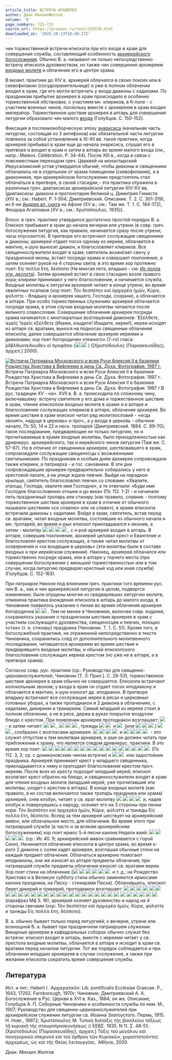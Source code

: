 ```yaml
---
article_title: ВСТРЕЧА АРХИЕРЕЯ
author: Диак.МихаилЖелтов
volume: '9'
page_numbers: 721-723
source_url: https://pravenc.ru/text/155576.html
downloaded_at: '2025-10-13T10:40:27Z'
---
```


чин торжественной встречи епископа при его входе в храм для совершения службы, составляющий особенность [архиерейского богослужения](<https://pravenc.ru/text/архиерейского богослужения.html>). Обычно В. а. называют не только непосредственно встречу епископа духовенством, но также чин совершения архиереем [входных молитв](<https://pravenc.ru/text/ВХОДНЫЕ МОЛИТВЫ.html>) и облачение его в центре храма.

В визант. практике до XIV в. архиерей облачался в своих покоях или в скевофилакии (сосудохранительнице) и уже в полном облачении входил в храм, где его могли встречать у входа диаконы с кадилами. По праздникам прибытие архиерея в храм происходило в особенно торжественной обстановке, с участием мн. клириков, в К-поле - с участием военных чинов, поскольку вместе с архиереем в храм входил император. Торжественное шествие архиерея в алтарь для совершения литургии образовало чин малого [входа](https://pravenc.ru/text/входа.html) (Голубцов. С. 150-152).

Фиксация в послеиконоборческую эпоху [энарксиса](https://pravenc.ru/text/энарксиса.html) (начальная часть литургии, состоящая из 3 антифонов) как обязательной части литургии повлекла за собой установление в XI-XII вв. такой практики, когда архиерей прибывал в храм еще до начала энарксиса, слушал его в притворе и входил в храм и затем в алтарь во время малого входа (см., напр.: Mateos. Célébration. P. 34-44). После XIII в., когда в связи с повсеместным переходом греч. Церквей на монастырский Иерусалимский устав утвердился обычай, чтобы диаконы и священники облачались не в отдельном от храма помещении (скевофилакии), а в диаконнике, при архиерейском богослужении предстоятель стал облачаться в притворе, в своей стасидии,- эта практика отражена в различных греч. диатаксисах архиерейской литургии XIV-XV вв. (диатаксисы: диакона и протонотария Великой ц. Димитрия Гемиста (XIV в.; см.: Habert. P. 1-304; Дмитриевский. Описание. Т. 2. С. 301-319), из б-ки [Андрея ап. скита](<https://pravenc.ru/text/АНДРЕЯ АПОСТОЛА СКИТ.html>) на Афоне (XV в.; см.: Там же. Т. 1. С. 164-172), Феодора Агаллиана (XV в.; см.: Χριστόπουλος. 1935)).

Впосл. в греч. практике утвердился достаточно простой порядок В. а. Епископ прибывает в храм до начала вечерни или утрени (в совр. греч. богослужении литургия, как правило, начинается сразу после утрени; часы опускаются). В притворе его встречают сослужащие священники и диаконы; архиерей отдает посох одному из иереев, облачается в мантию, к-рую выносит диакон, и благословляет клириков. Все священнослужители входят в храм; святитель возжигает свечу у праздничной иконы, встает посреди храма и совершает поклонение, а затем осеняет рукой на 4 стороны света; в это время хор протяжно поет: Εἰς πολλὰ ἔτη, δέσποτα (На многая лета, владыко - см. [Ис полла эти, деспота](<https://pravenc.ru/text/Ис полла эти  деспота.html>)). Затем архиерей встает в свою стасидию возле правого хора; клирики принимают у него благословение, и начинается служба. Входные молитвы к литургии архиерей читает в конце утрени, во время хвалитных псалмов (хор поет: Τὸν δεσπότην καὶ ἀρχιερέα ἡμῶν, Κύριε, φύλαττε - Владыку и архиерея нашего, Господи, сохрани), а облачается в алтаре. При особо торжественных служениях архиерей облачается посреди храма, в этом случае входные молитвы читаются после великого славословия. Совершение облачения архиерея посреди храма начинается с многократных возглашений диаконов: ᾿Εξέλθετε, ἱερεῖς̇ ῾Ιερεῖς ἐξέλθετε (Иереи, изыдите! Изыдите, иереи!); иереи исходят из алтаря св. вратами, вынося на подносах священные облачения епископа; далее совершается облачение архиерея иереями и диаконами; хор поет богородичен «тяжкого» (7-го) гласа: ̀ρδβλθυοτεΑνωθεν οἱ προφῆται (![](<https://pravenc.ru/char/26526/xd1xe2xfb1xf8xe5 /image.png>) ![](<https://pravenc.ru/char/26526/ xefxf0xeexf0xee1xf6xfb/image.png>) ) ([Χριστόδουλος (Παρασκευαΐδης), ἀρχιεπ.] 2000).

[![Встреча Патриарха Московского и всея Руси Алексия II в базилике Рождества Христова в Вифлееме в день Св. Духа. Фотография. 1997 г.](https://pravenc.ru/data/738/461/1234/i200.jpg "Кликните для увеличения картинки")](https://pravenc.ru/data/738/461/1234/i400.jpg)Встреча Патриарха Московского и всея Руси Алексия II в базилике Рождества Христова в Вифлееме в день Св. Духа. Фотография. 1997 г.  
Встреча Патриарха Московского и всея Руси Алексия II в базилике Рождества Христова в Вифлееме в день Св. Духа. Фотография. 1997 г.В рус. традиции XV - нач. XVII в. В. а. происходила по сложному чину, включавшему: встречу святителя у его дома и торжественное шествие в храм, чтение епископом входных молитв в храме и в алтаре и благословение сослужащих клириков в алтаре, облачение архиерея. Во время шествия в храм епископ читал ряд молитвословий - «егда звонят», «идуще в церковь» и проч., а у входа в церковь - обычное начало, Пс 50, 14 и 22 и неск. тропарей (Дмитриевский. 1884. С. 69-70); такое последование, предваряющее не только литургию, но и прочитываемые в храме входные молитвы, было принадлежностью как древнерус. архиерейского, так и иерейского чинов литургии (Там же. С. 57-67). Но в отличие от священника архиерея, шествовавшего в храм, сопровождали сослужащие свещеносцы с возжженными светильниками. По праздникам и особым дням архиерея сопровождали также клирики, а патриарха - и гос. сановники. В эти дни сопровождавшие архиерея предварительно собирались у него в крестовой палате, а на улице ждали певчие. Выйдя на парадное крыльцо, святитель благословлял певчих со словами: «Хвалите, отроцы, Господа, хвалите имя Господне», а те отвечали: «Буди имя Господне благословенно отныне и до века» (Пс 112. 1-2) - и начинали петь праздничный тропарь или стихиру (как правило, славник - поэтому торжественное шествие архиерея в храм в отличие от обычного называли шествием «со славою» или «в славе»); в храме епископа встречали диаконы с кадилами. Войдя в храм, святитель, встав перед св. вратами, читал входные молитвы, состоявшие из обычного начала и мн. тропарей, во время к-рых епископ прикладывался к иконам, а затем - молитву ![](<https://pravenc.ru/char/26526/xc3xe49xe8, /image.png>) ![](<https://pravenc.ru/char/26526/ xedxe8xe7xefxeexf1xebxe82 /image.png>) ![](<https://pravenc.ru/char/26526/ xf0pxeaxf3 /image.png>) ![](<https://pravenc.ru/char/26526/ xf2xe2xeexfe1x3a/image.png>) , с к-рой архиерей входил в алтарь. В алтаре, совершив поклонение, архиерей целовал крест и Евангелие и благословлял крестом сослужащих, а также читал молитвы от осквернения и «за входящия в церковь» (эти молитвы были в составе входных и при иерейском служении). Наконец, архиерей облачался или торжественно посреди храма, или в алтаре у горнего места (при совершении богослужения с меньшей торжественностью или в том случае, когда литургию предварял крестный ход или иная служба) (Голубцов. С. 152-163).

При патриархе Никоне под влиянием греч. практики того времени рус. чин В. а., как и чин архиерейской литургии в целом, подвергся изменению: были опущены многие из предварявших литургию молитв, отменена практика вхождения епископа в алтарь до малого входа, в Чиновнике появилось указание о пении во время облачения архиерея богородична ![](<https://pravenc.ru/char/26526/xd1xe2xfb1xf8xe5 /image.png>) ![](<https://pravenc.ru/char/26526/ xefxf0xeexf0xee1xf6xfb/image.png>) . Тем не менее в Чиновнике, включая совр. издания, сохранилось указание о праздничном шествии архиерея в храм с участием сослужащего духовенства, свещеносцев и певчих, поющих «стих» (т. е. стихиру) праздника (Чиновник. Т. 1. С. 51). Кроме того, в богослужебной практике, не отраженной непосредственно в тексте Чиновника, сохранились след от дополнительного молитвенного последования, читавшегося архиереем во время шествия и предварявшего входные молитвы, и обычай епископского благословения сослужащих иереев крестом (но уже не в алтаре, а в притворе храма).

Согласно совр. рус. практике (ср.: Руководство для священно-церковнослужителей, Чиновник [Т. 3: Прил.]. С. 28-53), торжественное шествие архиерея в храм обычно не совершается. Епископа встречают колокольным звоном; у входа в храм он отдает посох иподиакону и облачается в мантию, к-рую износит др. иподиакон. В притворе владыку встречают все сослужащие иереи в рясах и церковных головных уборах, а также протодиакон и 2 диакона в облачениях, с кадилами, дикирием и трикирием. Самый младший из иереев стоит в полном облачении, а не в рясе, держа в руках покрытое воздухом блюдо с крестом. При появлении архиерея протодиакон возглашает: ![](https://pravenc.ru/char/26526/xcfxf0xe5xecpxe4xf0xeexf1xf2xfc/image.png)  - и затем читает: ![](<https://pravenc.ru/char/26526/xd7x84xf2xedxfd1xe9xf8xf3xfe /image.png>) ![](<https://pravenc.ru/char/26526/ xf5xe5xf0xf3xe2hxecxfax3a/image.png>) , ![](<https://pravenc.ru/char/26526/xd1xebxe01xe2xe0x3a /image.png>) ![](<https://pravenc.ru/char/26526/ xc84 /image.png>) ![](<https://pravenc.ru/char/26526/ xedxfb1xedxfdx3a/image.png>) , трижды ![](<https://pravenc.ru/char/26526/xc3xe49xe8, /image.png>) ![](<https://pravenc.ru/char/26526/ xefxeexecxe81xebxf3xe9/image.png>)  и ![](https://pravenc.ru/char/26526/xcfxf0xe5xb8xf1xe2xffxf9xe51xedxedxfdxe9xf8xddxe9/image.png)  [или ![](<https://pravenc.ru/char/26526/xe2xfbxf1xeexeaxb8xefxf0xe5xb8xf1xe2xffxf9xe51xedxedxfdxe9xf8xddxe9, /image.png>) ![](<https://pravenc.ru/char/26526/ xe1xebxe0xe6xe51xedxedxfdxe9xf8xddxe9, /image.png>) ![](<https://pravenc.ru/char/26526/ xf1xe2xffxf2xfd1xe9xf8xddxe9/image.png>) ] ![](<https://pravenc.ru/char/26526/xe2xebxe0xe4xfb1xeaxee, /image.png>) ![](<https://pravenc.ru/char/26526/ xe1xebxe0xe3xeexf1xebxeexe2xe81/image.png>) , сообразно с возгласами архиерея: ![](<https://pravenc.ru/char/26526/xcfxf0xe5xf1xf27xe01xff /image.png>) ![](<https://pravenc.ru/char/26526/ xe1xf6xa6xe5, /image.png>) ![](<https://pravenc.ru/char/26526/ xf1xefxe0xf1xe82 /image.png>) ![](<https://pravenc.ru/char/26526/ xedxe01xf1xfa/image.png>)  и ![](<https://pravenc.ru/char/26526/xd1xebxe01xe2xe0 /image.png>) ![](<https://pravenc.ru/char/26526/ xf2xe5xe1_, /image.png>) ![](<https://pravenc.ru/char/26526/ xf5xf09xf2xe5 /image.png>) ![](<https://pravenc.ru/char/26526/ xe1xe67xe5x3a/image.png>)  - это служит отпустом к тем молитвам архиерея, к-рые он должен читать при приближении к храму, что является следом древнерус. практики. В это время хор поет: ![](<https://pravenc.ru/char/26526/n /image.png>) ![](<https://pravenc.ru/char/26526/ xe2xeexf1xf2xb81xeaxfa /image.png>) ![](<https://pravenc.ru/char/26526/ xf1xee1xebxedxf6xe0 /image.png>) ![](<https://pravenc.ru/char/26526/ xe4xee /image.png>) ![](<https://pravenc.ru/char/26526/ xe7xe08xefxe0xe4xfa /image.png>) ![](<https://pravenc.ru/char/26526/ xf5xe2xe01xebxfcxedxee /image.png>) ![](<https://pravenc.ru/char/26526/ xe85xecxff /image.png>) ![](<https://pravenc.ru/char/26526/ xe3xe49xedxe5. /image.png>) ![](<https://pravenc.ru/char/26526/ xc1xf31xe4xe8 /image.png>) ![](<https://pravenc.ru/char/26526/ xe85xecxff /image.png>) ![](<https://pravenc.ru/char/26526/ xe3xe49xedxe5 /image.png>) ![](<https://pravenc.ru/char/26526/ xe1xebxe0xe3xeexf1xebxeexe2xe51xedxee /image.png>) ![](<https://pravenc.ru/char/26526/ xa8 /image.png>) ![](<https://pravenc.ru/char/26526/ xedxfb1xedxfd /image.png>) ![](<https://pravenc.ru/char/26526/ xe83 /image.png>) ![](<https://pravenc.ru/char/26526/ xe4xee /image.png>) ![](<https://pravenc.ru/char/26526/ xe2xfd1xeaxe0/image.png>)  (Пс 112. 3, 2; ср. с дониконовским чином встречи) и ![](<https://pravenc.ru/char/26526/xc4xeexf1xf2xee1xe9xedxee /image.png>) ![](<https://pravenc.ru/char/26526/ g5xf1xf2xfcx3a/image.png>)  или задостойник праздника. Архиерей принимает крест у младшего священника, прикладывается к нему и преподает благословение крестом проч. иереям. После всех ко кресту подходит младший иерей; епископ возлагает крест обратно на блюдо, и священнослужители входят в храм для чтения входных молитв (младший иерей, уже прочитавший эти молитвы, уходит с крестом в алтарь). В конце входных молитв (как правило, в их состав включается также тропарь праздника или храма) архиерей, сняв клобук, читает у св. врат молитву ![](<https://pravenc.ru/char/26526/xc3xe49xe8, /image.png>) ![](<https://pravenc.ru/char/26526/ xedxe8xe7xefxeexf1xebxe82 /image.png>) ![](<https://pravenc.ru/char/26526/ xf0pxeaxf3 /image.png>) ![](<https://pravenc.ru/char/26526/ xf2xe2xeexfe1x3a/image.png>)  и, надев клобук и повернувшись к народу, осеняет его на 3 стороны при пении хора: Τὸν δεσπότην καὶ ἀρχιερέα ἡμῶν, Κύριε, φύλαττε и трижды Εἰς πολλὰ ἔτη, δέσποτα. Вслед за тем архиерей шествует на архиерейский амвон, или облачальное место, для облачения. Во время этого при патриаршей службе (а часто и за всяким архиерейским богослужением) хор поет ирмос 5-й песни канона Недели ваий: ![](<https://pravenc.ru/char/26526/xcdxe0 /image.png>) ![](<https://pravenc.ru/char/26526/ xe3xee1xf0xf3 /image.png>) ![](<https://pravenc.ru/char/26526/ xf1xddxb81xedxfa /image.png>) ![](<https://pravenc.ru/char/26526/ xe2xe7xfb1xe4xe8, /image.png>) ![](<https://pravenc.ru/char/26526/ xe1xeb7xe3xeexe2xfdxf1xf2xe2xf31xffxe9/image.png>)  (ср.: Ис 40. 9; архиерейский амвон сравнивается с горой Сион). Начинается облачение епископа в центре храма, во время к-рого 2 диакона с солеи кадят архиерея, возглашая обычные стихи на каждый предмет облачения. Облачаться архиерею помогают иподиаконы, они же износят из алтаря предметы облачения; при патриаршей службе предметы облачения износят св. вратами иереи. Хор поет стихи на облачение (![](<https://pravenc.ru/char/26526/xc4xe0 /image.png>) ![](<https://pravenc.ru/char/26526/ xe2xeexe7xf0xe01xe4xf3xe5xf2xf1xff /image.png>) ![](<https://pravenc.ru/char/26526/ xe4xf3xf8xe02 /image.png>) ![](<https://pravenc.ru/char/26526/ xf2xe2xeexff2 /image.png>) ![](<https://pravenc.ru/char/26526/ xb83 /image.png>) ![](<https://pravenc.ru/char/26526/ xe3xe49xfd/image.png>)  и т. д.; на Рождество Христово и в Великую субботу стихи обычно заменяются ирмосами канона праздника, на Пасху - стихирами Пасхи). Облачившись, епископ берет дикирий и трикирий, протодиакон возглашает: ![](<https://pravenc.ru/char/26526/xd2xe01xeaxb8 /image.png>) ![](<https://pravenc.ru/char/26526/ xe4xe0 /image.png>) ![](<https://pravenc.ru/char/26526/ xefxf0xeexf1xe2xfdxf2xe81xf2xf1xff /image.png>) ![](<https://pravenc.ru/char/26526/ xf1xe2xfd1xf2xfa /image.png>) ![](<https://pravenc.ru/char/26526/ xf2xe2xee1xe9 /image.png>) ![](<https://pravenc.ru/char/26526/ xefxf0xe5xe4xfa /image.png>) ![](<https://pravenc.ru/char/26526/ xf7xe5xebxeexe2x7fxeaxe8, /image.png>) ![](<https://pravenc.ru/char/26526/ a5xeaxb8 /image.png>) ![](<https://pravenc.ru/char/26526/ xe4xe0 /image.png>) ![](<https://pravenc.ru/char/26526/ xe2xe81xe4xffxf2xfa /image.png>) ![](<https://pravenc.ru/char/26526/ xe4xb81xe1xf0xe0xff /image.png>) ![](<https://pravenc.ru/char/26526/ xe4xfdxebxe02 /image.png>) ![](<https://pravenc.ru/char/26526/ xf2xe2xeexff8 /image.png>) ![](<https://pravenc.ru/char/26526/ xe83 /image.png>) ![](<https://pravenc.ru/char/26526/ xefxf0xeexf1xebxe01xe2xffxf2xfa /image.png>) ![](<https://pravenc.ru/char/26526/ )3xf67xe02 /image.png>) ![](<https://pravenc.ru/char/26526/ xedxe01xf8xe5xe3xee, /image.png>) ![](<https://pravenc.ru/char/26526/ xe85xe6xe5 /image.png>) ![](<https://pravenc.ru/char/26526/ g5xf1xf2xfc /image.png>) ![](<https://pravenc.ru/char/26526/ xedxe0 /image.png>) ![](<https://pravenc.ru/char/26526/ xedxe17xf1xfd1xf5xfa, /image.png>) ![](<https://pravenc.ru/char/26526/ xe2xf1xe5xe3xe4xe02, /image.png>) ![](<https://pravenc.ru/char/26526/ xedxfb1xedxfd /image.png>) ![](<https://pravenc.ru/char/26526/ xe83 /image.png>) ![](<https://pravenc.ru/char/26526/ xefxf0xe81xf1xedxb8, /image.png>) ![](<https://pravenc.ru/char/26526/ xe83 /image.png>) ![](<https://pravenc.ru/char/26526/ xe2xee /image.png>) ![](<https://pravenc.ru/char/26526/ xe2xfd1xeaxe8 /image.png>) ![](<https://pravenc.ru/char/26526/ xe2xfdxeaxb81xe2xfa, /image.png>) ![](<https://pravenc.ru/char/26526/ xe03xecxe81xedxfc/image.png>)  (парафраз Мф 5. 16), архиерей осеняет духовенство и народ на 4 стороны свечами (хор: Τὸν δεσπότην καὶ ἀρχιερέα ἡμῶν, Κύριε, φύλαττε и трижды Εἰς πολλὰ ἔτη, δέσποτα).

В. а. обычно бывает только перед литургией; к вечерне, утрене или всенощной В. а. бывает при праздничном патриаршем служении. Викарные архиереи в кафедральных соборах обычно служат без встречи: епископ входит в алтарь, вместе с иереями читает у св. престола входные молитвы, облачается в алтаре и исходит в храм св. вратами перед началом литургии. Тот же порядок соблюдается и при облачении младших архиереев в случае сослужения, а также при желании епископа сократить время совершения службы.

## Литература

Ист. и лит.: Habert I. ᾿Αρχιερατικόν: Lib. pontificalis Ecclesiae Graecae. P., 1643, 17262. Farnborough, 1970r; Чиновник; Дмитриевский А. А. Богослужение в Рус. Церкви в XVI в. Каз., 1884; он же. Описание; Голубцов А. П. Соборные Чиновники и особенности службы по ним. М., 1907; Руководство для священно-церковнослужителей при архиерейском служении литургии св. Иоанна Златоустого. Пермь, 1915. Н. Новг., 19972; Χριστόπουλος Μ. Τυπικὴ διάταξις τῆς βασιλείου τάξεως τῇ κυριακῇ τῆς σταυροπροσκυνήσεως // ΕΕΒΣ. 1935. Ν 11. Σ. 48-51; [Χριστόδουλος (Παρασκευαΐδης), ἀρχιεπ.] Τάξις τοῦ μεγάλου καὶ πανηγυρικοῦ σπερινοῦ καὶ τοῦ ὄρθρου τῶν Κυριακῶν, χοροστατοῦντος ἀρχιερέως, ὡς καὶ τῆς Θείας λειτουργίας. ᾿Αθῆναι, 2000.

Диак.   Михаил   Желтов
